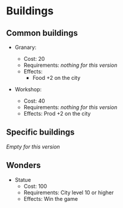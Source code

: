 # Buildings
## Common buildings
* Granary:
  * Cost: 20
  * Requirements: _nothing for this version_
  * Effects: 
    * Food +2 on the city

* Workshop:
  * Cost: 40
  * Requirements: _nothing for this version_
  * Effects: Prod +2 on the city

## Specific buildings
_Empty for this version_

## Wonders
* Statue
  * Cost: 100
  * Requirements: City level 10 or higher
  * Effects: Win the game